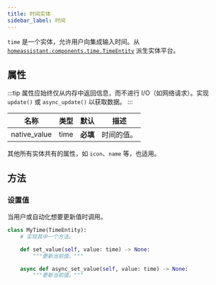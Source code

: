 ```yaml
---
title: 时间实体
sidebar_label: 时间
---
```


`time` 是一个实体，允许用户向集成输入时间。从 [`homeassistant.components.time.TimeEntity`](https://github.com/home-assistant/core/blob/dev/homeassistant/components/time/__init__.py) 派生实体平台。

## 属性

:::tip
属性应始终仅从内存中返回信息，而不进行 I/O（如网络请求）。实现 `update()` 或 `async_update()` 以获取数据。
:::

| 名称 | 类型 | 默认 | 描述
| ---- | ---- | ------- | -----------
| native_value | time | **必填** | 时间的值。

其他所有实体共有的属性，如 `icon`、`name` 等，也适用。

## 方法

### 设置值

当用户或自动化想要更新值时调用。

```python
class MyTime(TimeEntity):
    # 实现其中一个方法。

    def set_value(self, value: time) -> None:
        """更新当前值。"""

    async def async_set_value(self, value: time) -> None:
        """更新当前值。"""